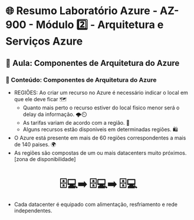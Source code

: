 # 🌐 Resumo Laboratório Azure - AZ-900 - Módulo 2️⃣ - Arquitetura e Serviços Azure

## 🏫 Aula: Componentes de Arquitetura do Azure
### 🔖 Conteúdo: Componentes de Arquitetura do Azure

* REGIÕES: Ao criar um recurso no Azure é necessário indicar o local em que ele deve ficar 🗺️
  * Quanto mais perto o recurso estiver do local fisico menor será o delay da informação. 🌩️⏲️
  * As tarifas variam de acordo com a região. 💸
  * Alguns recursos estão disponiveis em determinadas regiões. 🛍️
* O Azure está presente em mais de 60 regiões correspondentes a mais de 140 paises. 🌍
* As regiões são compostas de um ou mais datacenters muito próximos. [zona de disponibilidade]

<h1 align="center"> 🗄️💻➡️ 🗄️💻➡️ 🗄️💻 </h1>

* Cada datacenter é equipado com alimentação, resfriamento e rede independentes.
 
